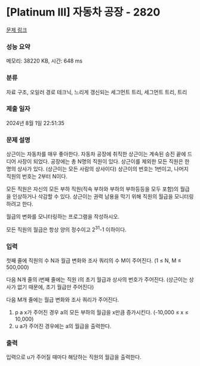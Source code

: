 # [Platinum III] 자동차 공장 - 2820 

[문제 링크](https://www.acmicpc.net/problem/2820) 

### 성능 요약

메모리: 38220 KB, 시간: 648 ms

### 분류

자료 구조, 오일러 경로 테크닉, 느리게 갱신되는 세그먼트 트리, 세그먼트 트리, 트리

### 제출 일자

2024년 8월 1일 22:51:35

### 문제 설명

<p>상근이는 자동차를 매우 좋아한다. 자동차 공장에 취직한 상근이는 계속된 승진 끝에 드디어 사장이 되었다. 공장에는 총 N명의 직원이 있다. 상근이를 제외한 모든 직원은 한 명의 상사가 있다. (상근이는 모든 사람의 상사이다) 상근이의 번호는 1번이고, 나머지 직원의 번호는 2부터 N이다.</p>

<p>모든 직원은 자신의 모든 부하 직원(직속 부하와 부하의 부하등등을 모두 포함)의 월급을 인상하거나 삭감할 수 있다. 상근이는 권력 남용을 막기 위해 직원의 월급을 모니터링 하려고 한다.</p>

<p>월급의 변화를 모니터링하는 프로그램을 작성하시오.</p>

<p>모든 직원의 월급은 항상 양의 정수이고 2<sup>31</sup>-1 이하이다.</p>

### 입력 

 <p>첫째 줄에 직원의 수 N과 월급 변화와 조사 쿼리의 수 M이 주어진다. (1 ≤ N, M ≤ 500,000)</p>

<p>다음 N개 줄의 i번째 줄에는 직원 i의 초기 월급과 상사의 번호가 주어진다. (상근이는 상사가 없기 때문에, 초기 월급만 주어진다)</p>

<p>다음 M개 줄에는 월급 변화와 조사 쿼리가 주어진다.</p>

<ol>
	<li>p a x가 주어진 경우 a의 모든 부하의 월급을 x만큼 증가시킨다. (-10,000 ≤ x ≤ 10,000)</li>
	<li>u a가 주어진 경우에는 a의 월급을 출력한다.</li>
</ol>

### 출력 

 <p>입력으로 u가 주어질 때마다 해당하는 직원의 월급을 출력한다.</p>

